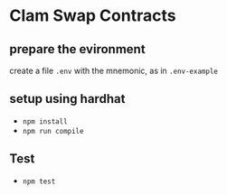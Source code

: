 # Clam Swap Contracts

## prepare the evironment

create a file `.env` with the mnemonic, as in `.env-example`

## setup using hardhat

- `npm install`
- `npm run compile`

## Test

- `npm test`
